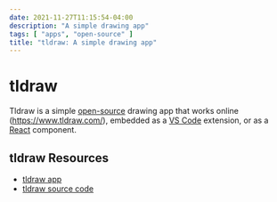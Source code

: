 ```yaml
---
date: 2021-11-27T11:15:54-04:00
description: "A simple drawing app"
tags: [ "apps", "open-source" ]
title: "tldraw: A simple drawing app"
---
```


# tldraw

Tldraw is a simple [open-source](open-source.md) drawing app that works online (<https://www.tldraw.com/>), embedded as a [VS Code](vscode.md) extension, or as a [React](react.md) component.

## tldraw Resources

* [tldraw app](https://www.tldraw.com/)
* [tldraw source code](https://github.com/tldraw/tldraw)
